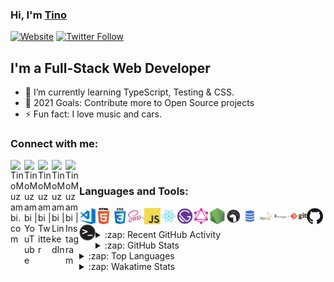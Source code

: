 ### Hi, I'm [Tino][website]

[![Website](https://img.shields.io/website?label=tinomuzambi.com&style=for-the-badge&url=https%3A%2F%2Ftinomuzambi.com)](https://tinomuzambi.com)
[![Twitter Follow](https://img.shields.io/twitter/follow/TinoMuzambi?color=1DA1F2&logo=twitter&style=for-the-badge)](https://twitter.com/intent/follow?original_referer=https%3A%2F%2Fgithub.com%2FTinoMuzambi&screen_name=TinoMuzambi)

## I'm a Full-Stack Web Developer

- 🌱 I’m currently learning TypeScript, Testing & CSS.
- 🥅 2021 Goals: Contribute more to Open Source projects
- ⚡ Fun fact: I love music and cars.

### Connect with me:

[<img align="left" alt="TinoMuzambi.com" width="22px" src="https://image.flaticon.com/icons/png/512/814/814513.png" />][website]
[<img align="left" alt="TinoMuzambi | YouTube" width="22px" src="https://image.flaticon.com/icons/png/512/1384/1384060.png" />][youtube]
[<img align="left" alt="TinoMuzambi | Twitter" width="22px" src="https://image.flaticon.com/icons/png/512/733/733579.png" />][twitter]
[<img align="left" alt="TinoMuzambi | LinkedIn" width="22px" src="https://image.flaticon.com/icons/png/512/174/174857.png" />][linkedin]
[<img align="left" alt="TinoMuzambi | Instagram" width="22px" src="https://image.flaticon.com/icons/png/512/2111/2111463.png" />][instagram]

<br />

### Languages and Tools:

[<img align="left" alt="Visual Studio Code" width="26px" src="https://raw.githubusercontent.com/github/explore/80688e429a7d4ef2fca1e82350fe8e3517d3494d/topics/visual-studio-code/visual-studio-code.png" />][website]
[<img align="left" alt="HTML5" width="26px" src="https://raw.githubusercontent.com/github/explore/80688e429a7d4ef2fca1e82350fe8e3517d3494d/topics/html/html.png" />][website]
[<img align="left" alt="CSS3" width="26px" src="https://raw.githubusercontent.com/github/explore/80688e429a7d4ef2fca1e82350fe8e3517d3494d/topics/css/css.png" />][website]
[<img align="left" alt="Sass" width="26px" src="https://raw.githubusercontent.com/github/explore/80688e429a7d4ef2fca1e82350fe8e3517d3494d/topics/sass/sass.png" />][website]
[<img align="left" alt="JavaScript" width="26px" src="https://raw.githubusercontent.com/github/explore/80688e429a7d4ef2fca1e82350fe8e3517d3494d/topics/javascript/javascript.png" />][website]
[<img align="left" alt="React" width="26px" src="https://raw.githubusercontent.com/github/explore/80688e429a7d4ef2fca1e82350fe8e3517d3494d/topics/react/react.png" />][website]
[<img align="left" alt="Gatsby" width="26px" src="https://raw.githubusercontent.com/github/explore/e94815998e4e0713912fed477a1f346ec04c3da2/topics/gatsby/gatsby.png" />][website]
[<img align="left" alt="GraphQL" width="26px" src="https://raw.githubusercontent.com/github/explore/80688e429a7d4ef2fca1e82350fe8e3517d3494d/topics/graphql/graphql.png" />][website]
[<img align="left" alt="Node.js" width="26px" src="https://raw.githubusercontent.com/github/explore/80688e429a7d4ef2fca1e82350fe8e3517d3494d/topics/nodejs/nodejs.png" />][website]
[<img align="left" alt="Deno" width="26px" src="https://raw.githubusercontent.com/github/explore/361e2821e2dea67711cde99c9c40ed357061cf27/topics/deno/deno.png" />][website]
[<img align="left" alt="SQL" width="26px" src="https://raw.githubusercontent.com/github/explore/80688e429a7d4ef2fca1e82350fe8e3517d3494d/topics/sql/sql.png" />][website]
[<img align="left" alt="MySQL" width="26px" src="https://raw.githubusercontent.com/github/explore/80688e429a7d4ef2fca1e82350fe8e3517d3494d/topics/mysql/mysql.png" />][website]
[<img align="left" alt="MongoDB" width="26px" src="https://raw.githubusercontent.com/github/explore/80688e429a7d4ef2fca1e82350fe8e3517d3494d/topics/mongodb/mongodb.png" />][website]
[<img align="left" alt="Git" width="26px" src="https://raw.githubusercontent.com/github/explore/80688e429a7d4ef2fca1e82350fe8e3517d3494d/topics/git/git.png" />][website]
[<img align="left" alt="GitHub" width="26px" src="https://raw.githubusercontent.com/github/explore/78df643247d429f6cc873026c0622819ad797942/topics/github/github.png" />][website]
[<img align="left" alt="Terminal" width="26px" src="https://raw.githubusercontent.com/github/explore/80688e429a7d4ef2fca1e82350fe8e3517d3494d/topics/terminal/terminal.png" />][website]

<br />
<br />


<details>
  <summary>:zap: Recent GitHub Activity</summary>
  

</details>


<details>
  <summary>:zap: GitHub Stats</summary>

  <br />

[![Tino's GitHub stats](https://github-readme-stats.vercel.app/api?username=TinoMuzambi&count_private=true&theme=dark&show_icons=true&include_all_commits=true)](https://github.com/anuraghazra/github-readme-stats)

</details>


<details>
  <summary>:zap: Top Languages</summary>

  <br />

[![Top Langs](https://github-readme-stats.vercel.app/api/top-langs/?username=TinoMuzambi&layout=compact&theme=dark)](https://github.com/anuraghazra/github-readme-stats)


</details>

<details>
  <summary>:zap: Wakatime Stats</summary>

  <br />

[![TinoMuzambi's wakatime stats](https://github-readme-stats.vercel.app/api/wakatime?username=tinomuzambi&layout=compact&theme=dark)](https://github.com/anuraghazra/github-readme-stats)



</details>

[website]: https://tinomuzambi.com
[twitter]: https://twitter.com/TinoMuzambi
[youtube]: https://www.youtube.com/channel/UC4V3g54INQEizr8U7QTxCbg
[instagram]: https://instagram.com/tinomuzambi
[linkedin]: https://linkedin.com/in/tinomuzambi
[typescript]: https://projects.tinomuzambi.com/tags/typescript
[javascript]: https://projects.tinomuzambi.com/tags/javascript
[react]: https://projects.tinomuzambi.com/tags/react
[next.js]: https://projects.tinomuzambi.com/tags/next.js
[sass]: https://projects.tinomuzambi.com/tags/sass
[mongodb]: https://projects.tinomuzambi.com/tags/mongodb
[python]: https://projects.tinomuzambi.com/tags/python
[html]: https://projects.tinomuzambi.com/tags/html
[node.js]: https://projects.tinomuzambi.com/tags/node.js
[java]: https://projects.tinomuzambi.com/tags/java